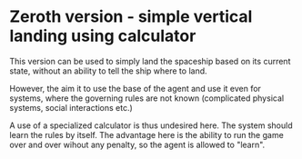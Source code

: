 # Zeroth version - simple vertical landing using calculator

This version can be used to simply land the spaceship based on its current state, without an ability to tell the ship where to land.

However, the aim it to use the base of the agent and use it even for systems, where the governing rules are not known (complicated physical systems, social interactions etc.)

A use of a specialized calculator is thus undesired here. The system should learn the rules by itself. The advantage here is the ability to run the game over and over wihout any penalty, so the agent is allowed to "learn".